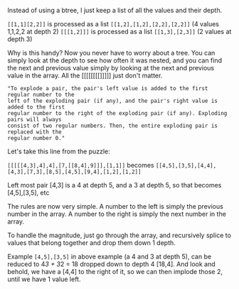 Instead of using a btree, I just keep a list of all the values and their depth.

```[[1,1][2,2]]``` is processed as a list ```[[1,2],[1,2],[2,2],[2,2]]```  (4 values 1,1,2,2 at depth 2)
```[[[1,2]]]```   is processed as a list ```[[1,3],[2,3]]``` (2 values at depth 3)

Why is this handy? Now you never have to worry about a tree.
You can simply look at the depth to see how often it was nested,
and you can find the next and previous value simply by looking
at the next and previous value in the array. All the [[[[[[[[]]]]]  just don't matter.

```
"To explode a pair, the pair's left value is added to the first regular number to the
left of the exploding pair (if any), and the pair's right value is added to the first
regular number to the right of the exploding pair (if any). Exploding pairs will always
consist of two regular numbers. Then, the entire exploding pair is replaced with the
regular number 0."
```

Let's take this line from the puzzle:

```[[[[[4,3],4],4],[7,[[8,4],9]]],[1,1]]``` becomes ```[[4,5],[3,5],[4,4],[4,3],[7,3],[8,5],[4,5],[9,4],[1,2],[1,2]]```

Left most pair [4,3] is a 4 at depth 5, and a 3 at depth 5, so that becomes [4,5],[3,5], etc

The rules are now very simple. A number to the left is simply the previous number in the array. A number to the right is simply the next number in the array.

To handle the magnitude, just go through the array, and recursively splice to values that belong together and drop them down 1 depth.

Example ```[4,5],[3,5]``` in above example (a 4 and 3 at depth 5), can be reduced to 4*3 + 3*2 = 18 dropped down to depth 4 [18,4]. And look and behold, we have a [4,4] to the right of it, so we can then implode those 2, until we have 1 value left.

